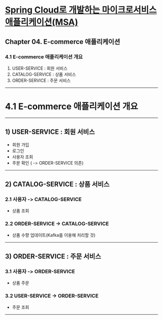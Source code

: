 # <a href = "../README.md" target="_blank">Spring Cloud로 개발하는 마이크로서비스 애플리케이션(MSA)</a>
## Chapter 04. E-commerce 애플리케이션
### 4.1 E-commerce 애플리케이션 개요
1) USER-SERVICE : 회원 서비스
2) CATALOG-SERVICE : 상품 서비스
3) ORDER-SERVICE : 주문 서비스

---

# 4.1 E-commerce 애플리케이션 개요

---

## 1) USER-SERVICE : 회원 서비스
- 회원 가입
- 로그인
- 사용자 조회
- 주문 확인 ( -> ORDER-SERVICE 의존)

---

## 2) CATALOG-SERVICE : 상품 서비스

### 2.1 사용자 -> CATALOG-SERVICE
- 상품 조회

### 2.2 ORDER-SERVICE -> CATALOG-SERVICE
- 상품 수향 업데이트(Kafka를 이용해 처리할 것)

---

## 3) ORDER-SERVICE : 주문 서비스

### 3.1 사용자 -> ORDER-SERVICE
- 상품 주문

### 3.2 USER-SERVICE -> ORDER-SERVICE
- 주문 조회

---
